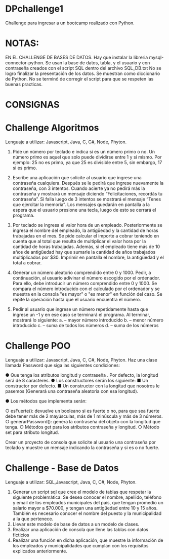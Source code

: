 # DPchallenge1
Challenge para ingresar a un bootcamp realizado con Python.

# NOTAS: 
EN EL CHALLENGE DE BASES DE DATOS. Hay que instalar la libreria mysql-connector-python. 
Se usan la base de datos, tabla, y el usuario y con contraseña creados con el script SQL dentro del archivo SQL_DB.txt
No se logro finalizar la presentación de los datos. Se muestran como diccionario de Python. No se terminó de corregir el script para que se respeten las buenas practicas.


# CONSIGNAS

# Challenge Algoritmos
Lenguaje a utilizar: Javascript, Java, C, C#, Node, Phyton.
1. Pide un número por teclado e indica si es un número primo o no. Un número primo es
aquel que solo puede dividirse entre 1 y sí mismo. Por ejemplo: 25 no es primo, ya que
25 es divisible entre 5, sin embargo, 17 si es primo.
2. Escribe una aplicación que solicite al usuario que ingrese una contraseña cualquiera.
Después se le pedirá que ingrese nuevamente la contraseña, con 3 intentos. Cuando
acierte ya no pedirá más la contraseña y mostrará un mensaje diciendo “Felicitaciones,
recordás tu contraseña”. Si falla luego de 3 intentos se mostrará el mensaje “Tenes que
ejercitar la memoria”. Los mensajes quedarán en pantalla a la espera que el usuario
presione una tecla, luego de esto se cerrará el programa.
3. Por teclado se ingresa el valor hora de un empleado. Posteriormente se ingresa el
nombre del empleado, la antigüedad y la cantidad de horas trabajadas en el mes. Se
pide calcular el importe a cobrar teniendo en cuenta que al total que resulta de
multiplicar el valor hora por la cantidad de horas trabajadas. Además, si el empleado
tiene más de 10 años de antigüedad hay que sumarle la cantidad de años trabajados
multiplicados por $30. Imprimir en pantalla el nombre, la antigüedad y el total a cobrar.

4. Generar un número aleatorio comprendido entre 0 y 1000. Pedir, a continuación, al
usuario adivinar el número escogido por el ordenador. Para ello, debe introducir un
número comprendido entre 0 y 1000. Se compara el número introducido con el
calculado por el ordenador y se muestra en la consola "es mayor" o "es menor" en
función del caso. Se repite la operación hasta que el usuario encuentra el número.
5. Pedir al usuario que ingrese un número repetidamente hasta que ingrese un -1 y en ese
caso se terminará el programa.
Al terminar, mostrará lo siguiente:
a. – mayor número introducido
b. – menor número introducido
c. – suma de todos los números
d. – suma de los números

# Challenge POO
Lenguaje a utilizar: Javascript, Java, C, C#, Node, Phyton.
Haz una clase llamada Password que siga las siguientes condiciones:

● Que tenga los atributos longitud y contraseña . Por defecto, la longitud será de
8 caracteres.
● Los constructores serán los siguiente:
■ Un constructor por defecto.
■ Un constructor con la longitud que nosotros le pasemos (Generará una
contraseña aleatoria con esa longitud).

● Los métodos que implementa serán:

○ esFuerte(): devuelve un booleano si es fuerte o no, para que sea
fuerte debe tener más de 2 mayúsculas, más de 1 minúscula y más de
3 números.
○ generarPassword(): genera la contraseña del objeto con la longitud
que tenga.
○ Métodos get para los atributos contraseña y longitud.
○ Método set para stributo longitud.

Crear un proyecto de consola que solicite al usuario una contraseña por teclado y muestre un
mensaje indicando la contraseña y si es o no fuerte.

# Challenge - Base de Datos
Lenguaje a utilizar: SQL,Javascript, Java, C, C#, Node, Phyton.
1. Generar un script sql que cree el modelo de tablas que respetar la siguiente
problemática:
Se desea conocer el nombre, apellido, teléfono y email de los empleados
municipales del país, que tengan promedio un salario mayor a $70.000, y tengan
una antigüedad entre 10 y 15 años. También es necesario conocer el nombre del
puesto y la municipalidad a la que pertenece.
2. Llevar este modelo de base de datos a un modelo de clases.
3. Realizar una aplicación de consola que llene las tablas con datos ficticios
4. Realizar una función en dicha aplicación, que muestre la información de los empleados
y municipalidades que cumplan con los requisitos explicados anteriormente.
